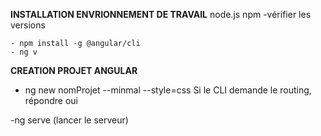 **INSTALLATION ENVRIONNEMENT DE TRAVAIL**
node.js
npm
-vérifier les versions

    - npm install -g @angular/cli
    - ng v


**CREATION PROJET ANGULAR**

- ng new nomProjet --minmal --style=css
Si le CLI demande le routing, répondre oui

-ng serve (lancer le serveur)